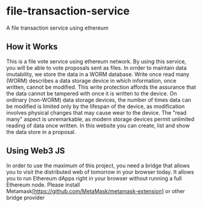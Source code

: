 # file-transaction-service
A file transaction service using ethereum

## How it Works
This is a file vote service using ethereum network. By using this service, you will be able to vote proposals sent as files. In orrder to maintain data imutability, we store the data in a WORM database. Write once read many (WORM) describes a data storage device in which information, once written, cannot be modified. This write protection affords the assurance that the data cannot be tampered with once it is written to the device. On ordinary (non-WORM) data storage devices, the number of times data can be modified is limited only by the lifespan of the device, as modification involves physical changes that may cause wear to the device. The "read many" aspect is unremarkable, as modern storage devices permit unlimited reading of data once written. In this website you can create, list and show the data store in a proposal.

## Using Web3 JS
In order to use the maximum of this project, you need a bridge that allows you to visit the distributed web of tomorrow in your browser today. It allows you to run Ethereum dApps right in your browser without running a full Ethereum node. Please install Metamask[https://github.com/MetaMask/metamask-extension] or other bridge provider
